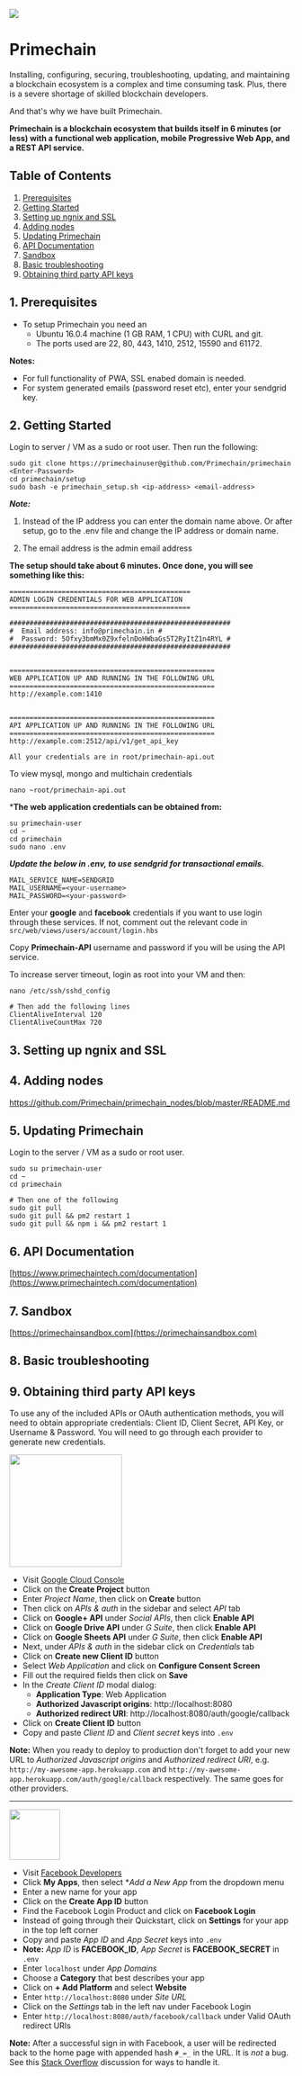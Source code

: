 ![](https://www.primechaintech.com/demo/img/github.jpg)

# Primechain

Installing, configuring, securing, troubleshooting, updating, and maintaining a blockchain ecosystem is a complex and time consuming task. Plus, there is a severe shortage of skilled blockchain developers. 

And that's why we have built Primechain.

**Primechain is a blockchain ecosystem that builds itself in 6 minutes (or less) with a functional web application, mobile Progressive Web App, and a REST API service.**

Table of Contents
-----------------
1. [Prerequisites](#1-prerequisites)
2. [Getting Started](#2-getting-started)
3. [Setting up ngnix and SSL](#3-setting-up-ngnix-and-ssl)
4. [Adding nodes](#4-adding-nodes)
5. [Updating Primechain](#5-updating-primechain)
6. [API Documentation](#6-api-documentation)
7. [Sandbox](#7-sandbox)
8. [Basic troubleshooting](#8-basic-troubleshooting)
9. [Obtaining third party API keys](#8-obtaining-third-party-api-keys)

## 1. Prerequisites
- To setup Primechain you need an 
  - Ubuntu 16.0.4 machine (1 GB RAM, 1 CPU) with CURL and git. 
  - The ports used are 22, 80, 443, 1410, 2512, 15590 and 61172.

**Notes:** 
- For full functionality of PWA, SSL enabed domain is needed. 
- For system generated emails (password reset etc), enter your sendgrid key.

## 2. Getting Started

Login to server / VM as a sudo or root user. Then run the following:
```
sudo git clone https://primechainuser@github.com/Primechain/primechain
<Enter-Password>
cd primechain/setup
sudo bash -e primechain_setup.sh <ip-address> <email-address>
```
***Note:***
1. Instead of the IP address you can enter the domain name above. Or after setup, go to the .env file and change the IP address or domain name.

2. The email address is the admin email address

**The setup should take about 6 minutes. Once done, you will see something like this:**
```
=============================================
ADMIN LOGIN CREDENTIALS FOR WEB APPLICATION
=============================================

#######################################################
#  Email address: info@primechain.in #
#  Password: 5Ofxy3bmMx0Z9xfelnDoHWbaGs5T2RyItZ1n4RYL #
#######################################################


===================================================
WEB APPLICATION UP AND RUNNING IN THE FOLLOWING URL
===================================================
http://example.com:1410


===================================================
API APPLICATION UP AND RUNNING IN THE FOLLOWING URL
===================================================
http://example.com:2512/api/v1/get_api_key

All your credentials are in root/primechain-api.out

```
To view mysql, mongo and multichain credentials
```
nano ~root/primechain-api.out
```

***The web application credentials can be obtained from:**
```
su primechain-user 
cd ~
cd primechain
sudo nano .env
```
***Update the below in .env, to use sendgrid for transactional emails.***
```
MAIL_SERVICE_NAME=SENDGRID
MAIL_USERNAME=<your-username>
MAIL_PASSWORD=<your-password>
```
Enter your **google** and **facebook** credentials if you want to use login through these services. If not, comment out the relevant code in `src/web/views/users/account/login.hbs`

Copy **Primechain-API** username and password if you will be using the API service.


To increase server timeout, login as root into your VM and then:
```
nano /etc/ssh/sshd_config

# Then add the following lines
ClientAliveInterval 120
ClientAliveCountMax 720
```

## 3. Setting up ngnix and SSL


## 4. Adding nodes
https://github.com/Primechain/primechain_nodes/blob/master/README.md

## 5. Updating Primechain 

Login to the server / VM as a sudo or root user.

```
sudo su primechain-user 
cd ~
cd primechain

# Then one of the following
sudo git pull
sudo git pull && pm2 restart 1
sudo git pull && npm i && pm2 restart 1
```

## 6. API Documentation
[https://www.primechaintech.com/documentation](https://www.primechaintech.com/documentation)

## 7. Sandbox
[https://primechainsandbox.com](https://primechainsandbox.com)

## 8. Basic troubleshooting

## 9. Obtaining third party API keys

To use any of the included APIs or OAuth authentication methods, you
will need
to obtain appropriate credentials: Client ID, Client Secret, API Key, or
Username & Password. You will need to go through each provider to
generate new
credentials.

<img
src="https://upload.wikimedia.org/wikipedia/commons/thumb/2/2f/Google_2015_logo.svg/1000px-Google_2015_logo.svg.png"
width="200">

- Visit <a href="https://cloud.google.com/console/project"
target="_blank">Google Cloud Console</a>
- Click on the **Create Project** button
- Enter *Project Name*, then click on **Create** button
- Then click on *APIs & auth* in the sidebar and select *API* tab
- Click on **Google+ API** under *Social APIs*, then click **Enable
API**
- Click on **Google Drive API** under *G Suite*, then click **Enable
API**
- Click on **Google Sheets API** under *G Suite*, then click **Enable
API**
- Next, under *APIs & auth* in the sidebar click on *Credentials* tab
- Click on **Create new Client ID** button
- Select *Web Application* and click on **Configure Consent Screen**
- Fill out the required fields then click on **Save**
- In the *Create Client ID* modal dialog:
  - **Application Type**: Web Application
  - **Authorized Javascript origins**: http://localhost:8080
  - **Authorized redirect URI**:
http://localhost:8080/auth/google/callback
- Click on **Create Client ID** button
- Copy and paste *Client ID* and *Client secret* keys into `.env`

**Note:** When you ready to deploy to production don't forget to
add your new URL to *Authorized Javascript origins* and *Authorized
redirect URI*,
e.g. `http://my-awesome-app.herokuapp.com` and
`http://my-awesome-app.herokuapp.com/auth/google/callback` respectively.
The same goes for other providers.

<hr>

<img
src="https://en.facebookbrand.com/wp-content/uploads/2019/04/f_logo_RGB-Hex-Blue_512.png"
width="90">

- Visit <a href="https://developers.facebook.com/"
target="_blank">Facebook Developers</a>
- Click **My Apps**, then select **Add a New App* from the dropdown menu
- Enter a new name for your app
- Click on the **Create App ID** button
- Find the Facebook Login Product and click on **Facebook Login**
- Instead of going through their Quickstart, click on **Settings** for
your app in the top left corner
- Copy and paste *App ID* and *App Secret* keys into `.env`
- **Note:** *App ID* is **FACEBOOK_ID**, *App Secret* is
**FACEBOOK_SECRET** in `.env`
- Enter `localhost` under *App Domains*
- Choose a **Category** that best describes your app
- Click on **+ Add Platform** and select **Website**
- Enter `http://localhost:8080` under *Site URL*
- Click on the *Settings* tab in the left nav under Facebook Login
- Enter `http://localhost:8080/auth/facebook/callback` under Valid OAuth
redirect URIs

**Note:** After a successful sign in with Facebook, a user will be
redirected back to the home page with appended hash `#_=_` in the URL.
It is *not* a bug. See this [Stack
Overflow](https://stackoverflow.com/questions/7131909/facebook-callback-appends-to-return-url)
discussion for ways to handle it.
